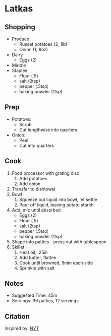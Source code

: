 # Latkas

## Shopping

- Produce
    - Russet potatoes (2, 1lb)
    - Onion (1, 8oz)
- Dairy
    - Eggs (2)
- Middle
- Staples
    - Flour (.5)
    - salt (2tsp)
    - pepper (.5tsp)
    - baking powder (1tsp)

## Prep

- Potatoes:
    - Scrub
    - Cut lengthwise into quarters
- Onion:
    - Peel
    - Cut into quarters

## Cook

1. Food processor with grating disc
    1. Add potatoes
    1. Add onion
1. Transfer to dishtowel
1. Bowl
    1. Squeeze out liquid into bowl, let settle
    1. Pour off liquid, leaving potato starch
1. Add, mix until absorbed
    - Eggs (2)
    - Flour (.5)
    - salt (2tsp)
    - pepper (.5tsp)
    - baking powder (1tsp)
1. Shape into patties - press out with tablespoon
1. Skillet
    1. Heat oil, .25in
    1. Add batter, flatten
    1. Cook until browned, 5min each side
    1. Sprinkle with salt

## Notes

- Suggested Time: 45m
- Servings: 36 patties, 12 servings

## Citation

Inspired by:
[NYT](https://cooking.nytimes.com/recipes/1015533-classic-potato-latkes)
